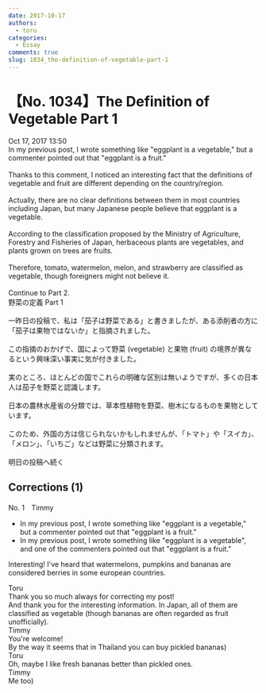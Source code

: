 ```yaml
---
date: 2017-10-17
authors:
  - toru
categories:
  - Essay
comments: true
slug: 1034_the-definition-of-vegetable-part-1
---
```


# 【No. 1034】The Definition of Vegetable Part 1
<div class="date">Oct 17, 2017 13:50</div>
<div id="post"><div id="body_show_ori">
In my previous post, I wrote something like "eggplant is a vegetable," but a commenter pointed out that "eggplant is a fruit."<br/><br/>Thanks to this comment, I noticed an interesting fact that the definitions of vegetable and fruit are different depending on the country/region.<br/><br/>Actually, there are no clear definitions between them in most countries including Japan, but many Japanese people believe that eggplant is a vegetable.<br/><br/>According to the classification proposed by the Ministry of Agriculture, Forestry and Fisheries of Japan, herbaceous plants are vegetables, and plants grown on trees are fruits.<br/><br/>Therefore, tomato, watermelon, melon, and strawberry are classified as vegetable, though foreigners might not believe it.<br/><br/>Continue to Part 2.
</div></div>

<!-- more -->

<div id="post_ja"><div id="body_show_mo">
野菜の定義 Part 1<br/><br/>一昨日の投稿で、私は「茄子は野菜である」と書きましたが、ある添削者の方に「茄子は果物ではないか」と指摘されました。<br/><br/>この指摘のおかげで、国によって野菜 (vegetable) と果物 (fruit) の境界が異なるという興味深い事実に気が付きました。<br/><br/>実のところ、ほとんどの国でこれらの明確な区別は無いようですが、多くの日本人は茄子を野菜と認識します。<br/><br/>日本の農林水産省の分類では、草本性植物を野菜、樹木になるものを果物としています。<br/><br/>このため、外国の方は信じられないかもしれませんが、「トマト」や「スイカ」、「メロン」、「いちご」などは野菜に分類されます。<br/><br/>明日の投稿へ続く
</div></div>

## Corrections (1)
<div id="block"><div class="first_name"> No. 1　<span class="just_name">Timmy</span></div><div id="block2">
<ul class="correction_field">
<li class="incorrect">In my previous post, I wrote something like "eggplant is a vegetable," but a commenter pointed out that "eggplant is a fruit."</li>
<li class="corrected correct">
In my previous post, I wrote something like "eggplant is a vegetable", <span class="f_blue">and one of the</span> commenter<span class="f_blue">s</span> pointed out that "eggplant is a fruit."
</li>
</ul>
<p class="comment_small">
 Interesting! I've heard that watermelons, pumpkins and bananas are considered berries in some european countries.
</p>

</div><div class="name"><span class="just_name">Toru</span><br>
Thank you so much always for correcting my post!<br/>And thank you for the interesting information. In Japan, all of them are classified as vegetable (though bananas are often regarded as fruit unofficially).
</div>
<div class="name"><span class="just_name">Timmy</span><br>
You're welcome!<br/>By the way it seems that in Thailand you can buy pickled bananas) 
</div>
<div class="name"><span class="just_name">Toru</span><br>
Oh, maybe I like fresh bananas better than pickled ones.
</div>
<div class="name"><span class="just_name">Timmy</span><br>
Me too)
</div>
</div>
